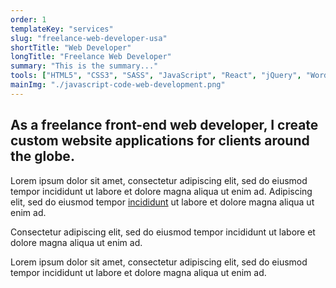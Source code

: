 ```yaml
---
order: 1
templateKey: "services"
slug: "freelance-web-developer-usa"
shortTitle: "Web Developer"
longTitle: "Freelance Web Developer"
summary: "This is the summary..."
tools: ["HTML5", "CSS3", "SASS", "JavaScript", "React", "jQuery", "WordPress"]
mainImg: "./javascript-code-web-development.png"
---
```


## As a freelance front-end <span>web developer</span>, I create custom website applications for clients around the globe.

Lorem ipsum dolor sit amet, consectetur adipiscing elit, sed do eiusmod tempor incididunt ut labore et dolore magna aliqua ut enim ad. Adipiscing elit, sed do eiusmod tempor [incididunt](/freelance-ux-designer-usa/ "Designer") ut labore et dolore magna aliqua ut enim ad.

Consectetur adipiscing elit, sed do eiusmod tempor incididunt ut labore et dolore magna aliqua ut enim ad.

Lorem ipsum dolor sit amet, consectetur adipiscing elit, sed do eiusmod tempor incididunt ut labore et dolore magna aliqua ut enim ad.
